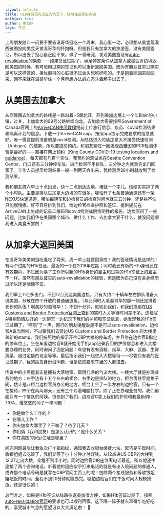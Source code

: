 ```yaml
---
layout: article
title: H1b身份没有签证的情况下，陆地往返美加实操
mathjax: true
author: 茶包仔
tags: 生活
---
```

上周朋友随口一问要不要去温哥华逛吃一个周末，我心里一动，必须想从美食荒漠西雅图投向美食天堂温哥华的怀抱呀。但是我只有加拿大的旅游签，没有美国签证，所以出去了担心自己回不来。做了一番研究，发现美国签证有[auto-revalidation](https://travel.state.gov/content/travel/en/us-visas/visa-information-resources/visa-expiration-date/auto-revalidate.html)的条款——如果签证过期了，满足特定条件从加拿大或墨西哥边境返回美国的时候，有可能用过期的签证也可以重新返回美国。因为有朋友证实过确实是可以这样做的，担忧颤抖的心脏抵不过舌头想吃好吃的。于是抱着能回来就回来、回不来就在温哥华住一个月再想办法的心态斗着胆子出去了。
<!--more--> 

# 从美国去加拿大

从西雅图去加拿大的路线是一路沿着i-5朝北开，开到美加边境上一个叫Blain的小镇，过关，上加拿大的99号公路继续向北。去加拿大需要按照Government of Canada官网上的[ArriveCAN使用教程](https://www.canada.ca/en/public-health/services/diseases/coronavirus-disease-covid-19/arrivecan.html)提前上传旅行信息、疫苗、covid检测结果和隔离计划的信息。下载一个ArriveCAN app，按照app提示完成要求的信息就好。唯一需要提前准备的是covid检测。从陆路进入的话加拿大不接受快速检测（Antigen）的结果，所以要提前预约。和朋友聊过一圈发现西雅图的PCR检测体验是最好的——直接在网上预约（[King County COVID-19 testing locations and guidance](https://kingcounty.gov/depts/health/covid-19/testing.aspx#travel)），每天都有几百个空位。我预约的测试点在Seattle Convention Center，门口还有三分钟停车位。进门检测不用排队，三分钟之内就测完出门回家了。工作人员提示检测结果一般一到两天会出来，我检测后28小时就收到了检测结果。

我和朋友周六早上十点出发，快十二点到达边境，堵就一个字儿。结结实实排了两个小时队。主要是排队进加拿大边境的车很多，哪怕开了七条普通通道还有一条NEXUS快速通道，哪怕每辆车和边检官员的检查时间也就三五分钟，还是拦不住只能慢慢挪。好不容易排到我们，给边检官检查护照和签证、提供提前在ArriveCAN上生成的记录二维码和covid检测成阴性阴性的报告，边检官问了一些问题，比如我们住在美国哪个城市、做什么工作、去加拿大要干什么，就没问题顺利进入美食天堂啦！ 

# 从加拿大返回美国

在温哥华美美的逛吃逛吃了两天，周一早上就要回家啦！我的签证情况是这样的：有两个过期的H1b签证，最近的一个在2019年过期；同时我还有新的H1b身份还在有效期内，不过因为换了工作所以新的H1b身份的雇主和过期的H1b签证上的雇主不一样。虽然有朋友证实的auto-revalidation的经验，但是因为自己没有亲身经历过所以还是惴惴不安。

我们早上11点多出门，不到12点到达美国边检。只有大约二十辆车左右排队准备入境美国，分散在四个开放的普通通道里。（与此同时入境温哥华的那一侧还是排着长长的队伍！啊美妙的温哥华！）不到十分钟，就轮到我们，和我们提前在[US Customs and Border Protection官网上](https://bwt.cbp.gov/details/02300402/POV)查到的实时入关等待时间差不多。边检官A特别热情友好的一边聊天一边记录下我们的护照和签证信息，她发现我的H1b签证过期了，“啊哦”了一声，同行的朋友提醒说是不是可以auto-revalidation。边检官A说当然啦，不过要我们去旁边US Customs and Border Protection 的大楼里盖新的stamp。我们按照她的指示开往CBP大楼的停车场，并且停在边检官B指定的停车位上。坐在车里边检官B就开始用手机app记录我们的护照信息和进入大楼要办理的业务，同时询问了固定问题：车里有没有酒精、烟草、大麻、武器、生鲜蔬菜、超过定额的现金等等。最后指示我们一起进入大楼等待——尽管只有我的签证过期了、我的朋友身份没问题，但是依然要求车里的人都进去。

传说中的小黑屋其实是拥有大落地窗、窗明几净的气派大楼。一楼大厅就是办理业务的地方：左手边有十五个左右的柜台，右手边是排队的地方，柜台再往里是格子间，估计是非柜台边检官员办公的地方。柜台上坐了一半左右的边检官，只有一个在接待，四个在两两聊天，还有三个对着电脑打字。除了正在办理业务的，我们前面只有一个排队的阿姨。很快到了我们，边检官C拿上我们的护照和我最新的i-797A，慢悠悠的问了一串问题：

- 你是做什么工作的？
- 在哪儿工作？
- 你去加拿大哪里了？干嘛了？待了几天？
- 你们俩（我和朋友）是怎么认识的？是什么关系？
- 你在美国的家庭住址是哪里？

问完问题最后让我依次打十指指纹，通知我去收银台缴费六块。赶巧是午饭时间，收银姐姐去吃饭了，我们又等了小十分钟才付好钱。从12点进US CBP的大楼到12:27走出大楼，全程不到半小时。同时边检官C的座位离电话最近，所以他还中途接了两个咨询电话。听着他的回应似乎打来电话的就是有出入境问题的普通人，或许那个电话号码是就写在CBP官网主页上的呢！刨除两个接线服务和等收银姐姐吃饭的时间，全程不到20分钟就能办完。哪怕边检官们在午饭时间大规模摸鱼，还是很快的！

总而言之，如果是H1b签证从陆路往返美加很方便，如果H1b签证过期了，按照[auto-revalidation官网](https://travel.state.gov/content/travel/en/us-visas/visa-information-resources/visa-expiration-date/auto-revalidate.html)的要求也可以顺利回家。这下隔一阵子就去温哥华吃好吃的、享受城市气息的愿望可以大大满足啦！ 🥳